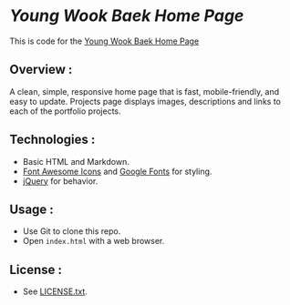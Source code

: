 _Young Wook Baek Home Page_
===========================

This is code for the [Young Wook Baek Home Page](http://www.youngwookbaek.com)

## Overview :
A clean, simple, responsive home page that is fast, mobile-friendly, and easy to update. Projects page displays images, descriptions and links to each of the portfolio projects.

## Technologies :
- Basic HTML and Markdown.
- [Font Awesome Icons](http://fontawesome.io/icons/) and [Google Fonts](https://fonts.google.com/) for styling.
- [jQuery](https://jquery.com/) for behavior.

## Usage :
- Use Git to clone this repo.
- Open `index.html` with a web browser.

## License :
- See [LICENSE.txt](https://github.com/kywbaek/homepage/blob/master/LICENSE.txt).
